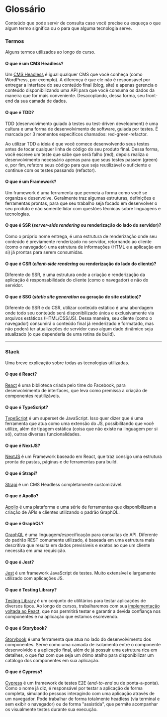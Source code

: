 # Glossário
Conteúdo que pode servir de consulta caso você precise ou esqueça o que algum termo significa ou o para que alguma tecnologia serve.

### Termos
Alguns termos utilizados ao longo do curso.

#### O que é um CMS Headless?
Um [CMS Headless](https://headlesscms.org/) é igual qualquer CMS que você conheça (como WordPress, por exemplo). A diferença é que ele não é responsável por entregar a interface do seu conteúdo final (blog, site) e apenas gerencia o conteúdo disponibilizando uma API para que você consuma os dados da maneira que for mais conveniente. Desacoplando, dessa forma, seu front-end da sua camada de dados.

#### O que é TDD?
TDD (desenvolvimento guiado à testes ou test-driven development) é uma cultura e uma forma de desenvolvimento de software, guiada por testes. É marcada por 3 momentos específicos chamados: red-green-refactor.

Ao utilizar TDD a ideia é que você comece desenvolvendo seus testes antes de tocar qualquer linha de código do seu produto final. Dessa forma, você escreve um teste que sabe que será falho (red), depois realiza o desenvolvimento necessário apenas para que seus testes passem (green) e, por fim, refatora seus código para que seja reutilizável o suficiente e continue com os testes passando (refactor).

#### O que é um Framework?
Um framework é uma ferramenta que permeia a forma como você se organiza e desenvolve. Geralmente traz algumas estruturas, definições e ferramentas prontas, para que seu trabalho seja focado em desenvolver o seu produto e não somente lidar com questões técnicas sobre linguagens e tecnologias.

#### O que é SSR (_server-side rendering_ ou renderização do lado do servidor)?
Como o próprio nome entrega, é uma estrutura de renderização onde seu conteúdo é previamente renderizado no servidor, retornando ao cliente (como o navegador) uma estrutura de informações (HTML e a aplicação em si) já prontas para serem consumidas.

#### O que é CSR (_client-side rendering_ ou renderização do lado do cliente)?
Diferente do SSR, é uma estrutura onde a criação e renderização da aplicação é responsabilidade do cliente (como o navegador) e não do servidor.

#### O que é SSG (_static site generation_ ou geração de site estático)?
Diferente do SSR e do CSR, utilizar conteúdo estático é uma abordagem onde todo seu conteúdo será disponibilizado única e exclusivamente via arquivos estáticos (HTML/CSS/JS). Dessa maneira, seu cliente (como o navegador) consumirá o conteúdo final já renderizado e formatado, mas não poderá ter atualizações de servidor caso algum dado dinâmico seja atualizado (o que dependeria de uma rotina de build).

---

### Stack
Uma breve explicação sobre todas as tecnologias utilizadas.

#### O que é React?
[React](https://reactjs.org/) é uma biblioteca criada pelo time do Facebook, para desenvolvimento de interfaces, que leva como premissa a criação de componentes reutilizáveis.

#### O que é TypeScript?
[TypeScript](https://www.typescriptlang.org/) é um superset de JavaScript. Isso quer dizer que é uma ferramenta que atua como uma extensão do JS, possibilitando que você utilize, além de tipagem estática (coisa que não existe na linguagem por si só), outras diversas funcionalidades.

#### O que é NextJS?
[NextJS](https://nextjs.org/) é um Framework baseado em React, que traz consigo uma estrutura pronta de pastas, páginas e de ferramentas para build. 

#### O que é Strapi?
[Strapi](https://strapi.io/) é um CMS Headless completamente customizável.

#### O que é Apollo?
[Apollo](https://www.apollographql.com/) é uma plataforma e uma série de ferramentas que disponibilizam a criação de APIs e clientes utilizando o padrão GraphQL.

#### O que é GraphQL?
[GraphQL](https://graphql.org/) é uma linguagem/especificação para consultas de API. Diferente do padrão REST comumente utilizado, é baseada em uma estrutura mais descritiva que resulta em dados previsíveis e exatos ao que um cliente necessita em uma requisição.

#### O que é Jest?
[Jest](https://jestjs.io/) é um framework JavaScript de testes. Muito extensível e largamente utilizado com aplicações JS.

#### O que é Testing Library?
[Testing Library](https://testing-library.com/) é um conjunto de utilitários para testar aplicações de diversos tipos. Ao longo do cursos, trabalharemos com sua [implementação voltada ao React](https://testing-library.com/docs/react-testing-library/intro), que nos permitirá testar e garantir a devida confiança nos componentes e na aplicação que estamos escrevendo.

#### O que é Storybook?
[Storybook](https://storybook.js.org/) é uma ferramenta que atua no lado do desenvolvimento dos componentes. Serve como uma camada de isolamento entre o componente desenvolvido e a aplicação final, além de já possuir uma estrutura rica em detalhes, o que faz com que seja um ótimo atalho para disponibilizar um catálogo dos componentes em sua aplicação.

#### O que é Cypress?
[Cypress](https://www.cypress.io/) é um framework de testes E2E (_end-to-end_ ou de ponta-a-ponta). Como o nome já diz, é responsável por testar a aplicação de forma completa, simulando pessoas interagindo com uma aplicação através de um navegador. Pode trabalhar de forma totalmente headless (via terminal e sem exibir o navegador) ou de forma "assistida", que permite acompanhar os visualmente testes durante sua execução.